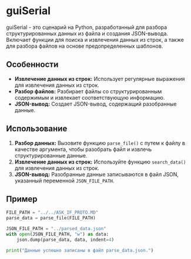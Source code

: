 # guiSerial

guiSerial - это сценарий на Python, разработанный для разбора структурированных данных из файла и создания JSON-вывода. Включает функции для поиска и извлечения данных из строк, а также для разбора файлов на основе предопределенных шаблонов.

## Особенности
- **Извлечение данных из строк:** Использует регулярные выражения для извлечения данных из строк.
- **Разбор файлов:** Разбирает файлы со структурированным содержимым и извлекает соответствующую информацию.
- **JSON-вывод:** Создает JSON-вывод, содержащий разобранные данные.

## Использование
1. **Разбор данных:** Вызовите функцию `parse_file()` с путем к файлу в качестве аргумента, чтобы разобрать файл и извлечь структурированные данные.
2. **Извлечение данных из строк:** Используйте функцию `search_data()` для извлечения данных из строк.
3. **JSON-вывод:** Разобранные данные записываются в файл JSON, указанный переменной `JSON_FILE_PATH`.

## Пример
```python
FILE_PATH = "../../ASK_IF_PROTO.MD"
parse_data = parse_file(FILE_PATH)

JSON_FILE_PATH = "../parsed_data.json"
with open(JSON_FILE_PATH, "w") as data:
    json.dump(parse_data, data, indent=4)

print("Данные успешно записаны в файл parse_data.json.")
